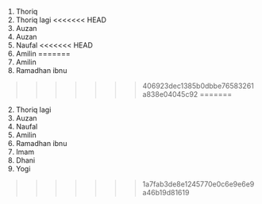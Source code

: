 1. Thoriq
1. Thoriq lagi
<<<<<<< HEAD
2. Auzan
2. Auzan
3. Naufal
<<<<<<< HEAD
4. Amilin
=======
4. Amilin
5. Ramadhan ibnu
>>>>>>> 406923dec1385b0dbbe76583261a838e04045c92
=======
2. Thoriq lagi
3. Auzan
4. Naufal
5. Amilin
6. Ramadhan ibnu
7. Imam
8. Dhani
9. Yogi
>>>>>>> 1a7fab3de8e1245770e0c6e9e6e9a46b19d81619
